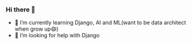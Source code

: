 ### Hi there 👋 
- 🌱 I’m currently learning Django, AI and ML(want to be data architect when grow up😄)
- 🤔 I’m looking for help with Django

<!--
**badl7/badl7** is a ✨ _special_ ✨ repository because its `README.md` (this file) appears on your GitHub profile.

Here are some ideas to get you started:

- 🔭 I’m currently working on ...

- 👯 I’m looking to collaborate on ...

- 💬 Ask me about ...
- 📫  ...
- 😄 Pronouns: ...
- ⚡ Fun fact: ...
-->
